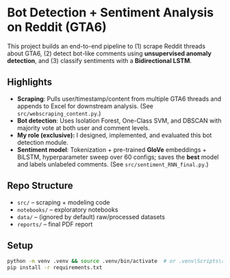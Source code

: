 # Bot Detection + Sentiment Analysis on Reddit (GTA6)

This project builds an end-to-end pipeline to (1) scrape Reddit threads about GTA6, (2) detect bot-like comments using **unsupervised anomaly detection**, and (3) classify sentiments with a **Bidirectional LSTM**.

## Highlights
- **Scraping**: Pulls user/timestamp/content from multiple GTA6 threads and appends to Excel for downstream analysis. (See `src/webscraping_content.py`.)  
- **Bot detection**: Uses Isolation Forest, One-Class SVM, and DBSCAN with majority vote at both user and comment levels.
- **My role (exclusive):** I designed, implemented, and evaluated this bot detection module.
- **Sentiment model**: Tokenization + pre-trained **GloVe** embeddings + BiLSTM, hyperparameter sweep over 60 configs; saves the **best** model and labels unlabeled comments. (See `src/sentiment_RNN_final.py`.)

## Repo Structure
- `src/` – scraping + modeling code  
- `notebooks/` – exploratory notebooks  
- `data/` – (ignored by default) raw/processed datasets  
- `reports/` – final PDF report

## Setup
```bash
python -m venv .venv && source .venv/bin/activate  # or .venv\Scripts\activate on Windows
pip install -r requirements.txt

